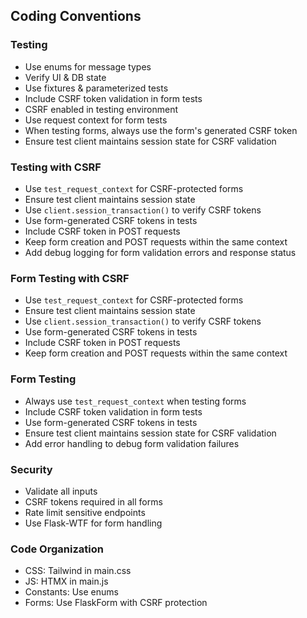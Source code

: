 ## Coding Conventions
### Testing
- Use enums for message types
- Verify UI & DB state
- Use fixtures & parameterized tests
- Include CSRF token validation in form tests
- CSRF enabled in testing environment
- Use request context for form tests
- When testing forms, always use the form's generated CSRF token
- Ensure test client maintains session state for CSRF validation

### Testing with CSRF
- Use `test_request_context` for CSRF-protected forms
- Ensure test client maintains session state
- Use `client.session_transaction()` to verify CSRF tokens
- Use form-generated CSRF tokens in tests
- Include CSRF token in POST requests
- Keep form creation and POST requests within the same context
- Add debug logging for form validation errors and response status

### Form Testing with CSRF
- Use `test_request_context` for CSRF-protected forms
- Ensure test client maintains session state
- Use `client.session_transaction()` to verify CSRF tokens
- Use form-generated CSRF tokens in tests
- Include CSRF token in POST requests
- Keep form creation and POST requests within the same context

### Form Testing
- Always use `test_request_context` when testing forms
- Include CSRF token validation in form tests
- Use form-generated CSRF tokens in tests
- Ensure test client maintains session state for CSRF validation
- Add error handling to debug form validation failures

### Security
- Validate all inputs
- CSRF tokens required in all forms
- Rate limit sensitive endpoints
- Use Flask-WTF for form handling

### Code Organization
- CSS: Tailwind in main.css
- JS: HTMX in main.js
- Constants: Use enums
- Forms: Use FlaskForm with CSRF protection

